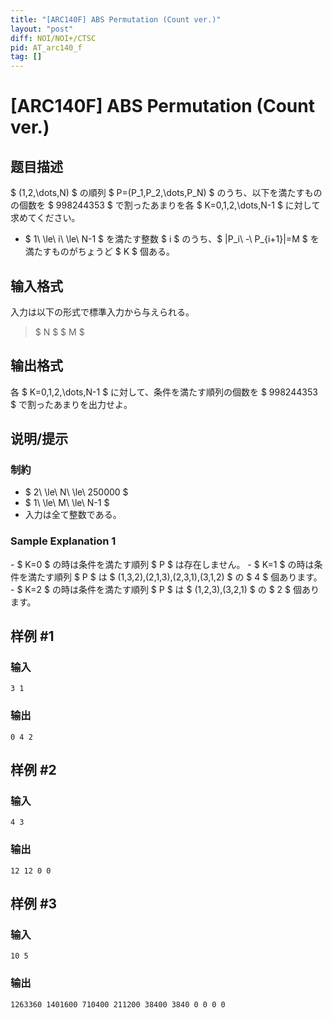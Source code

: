 ```yaml
---
title: "[ARC140F] ABS Permutation (Count ver.)"
layout: "post"
diff: NOI/NOI+/CTSC
pid: AT_arc140_f
tag: []
---
```


# [ARC140F] ABS Permutation (Count ver.)

## 题目描述

[problemUrl]: https://atcoder.jp/contests/arc140/tasks/arc140_f

$ (1,2,\dots,N) $ の順列 $ P=(P_1,P_2,\dots,P_N) $ のうち、以下を満たすものの個数を $ 998244353 $ で割ったあまりを各 $ K=0,1,2,\dots,N-1 $ に対して求めてください。

- $ 1\ \le\ i\ \le\ N-1 $ を満たす整数 $ i $ のうち、$ |P_i\ -\ P_{i+1}|=M $ を満たすものがちょうど $ K $ 個ある。

## 输入格式

入力は以下の形式で標準入力から与えられる。

> $ N $ $ M $

## 输出格式

各 $ K=0,1,2,\dots,N-1 $ に対して、条件を満たす順列の個数を $ 998244353 $ で割ったあまりを出力せよ。

## 说明/提示

### 制約

- $ 2\ \le\ N\ \le\ 250000 $
- $ 1\ \le\ M\ \le\ N-1 $
- 入力は全て整数である。

### Sample Explanation 1

\- $ K=0 $ の時は条件を満たす順列 $ P $ は存在しません。 - $ K=1 $ の時は条件を満たす順列 $ P $ は $ (1,3,2),(2,1,3),(2,3,1),(3,1,2) $ の $ 4 $ 個あります。 - $ K=2 $ の時は条件を満たす順列 $ P $ は $ (1,2,3),(3,2,1) $ の $ 2 $ 個あります。

## 样例 #1

### 输入

```
3 1
```

### 输出

```
0 4 2
```

## 样例 #2

### 输入

```
4 3
```

### 输出

```
12 12 0 0
```

## 样例 #3

### 输入

```
10 5
```

### 输出

```
1263360 1401600 710400 211200 38400 3840 0 0 0 0
```

